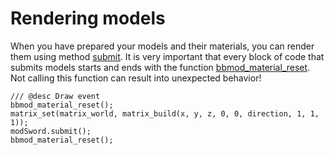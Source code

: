 # Rendering models
When you have prepared your models and their materials, you can render them using
method [submit](./BBMOD_Model.submit.html). It is very important that every block
of code that submits models starts and ends with the function
[bbmod_material_reset](./bbmod_material_reset.html). Not calling this function
can result into unexpected behavior!

```gml
/// @desc Draw event
bbmod_material_reset();
matrix_set(matrix_world, matrix_build(x, y, z, 0, 0, direction, 1, 1, 1));
modSword.submit();
bbmod_material_reset();
```
